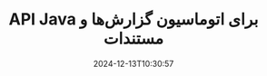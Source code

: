 ---
############################# Static ############################
layout: "landing"
date: 2024-12-13T10:30:57
draft: false

lang: fa
product: "Assembly"
product_tag: "assembly"
platform: "Java"
platform_tag: "java"

############################# Drop-down ############################
supported_platforms:
  items:
    # supported_platforms loop
    - title: ".NET"
      tag: "net"
    # supported_platforms loop
    - title: "Java"
      tag: "java"

############################# Head ############################
head_title: "کتابخانه Java برای ایجاد، اتوماسیون و گزارش‌دهی مستندات"
head_description: "کتابخانه Java برای اتوماسیون ایجاد مستندات و تولید گزارش. ایجاد PDF، Word، Excel، PPTX، HTML و مستندات ایمیلی با استفاده از الگوهای سفارشی."

############################# Header ############################
title: "API Java برای اتوماسیون گزارش‌ها و مستندات"
description: "تولید گزارش‌ها در Java با ادغام داده‌ها با الگوها را ساده کنید."
words:
  for: "برای"

actions:
  main: "دریافت آزمایشی از طریق NuGet"
  main_link: "https://releases.groupdocs.com/java/repo/com/groupdocs/groupdocs-assembly/"
  alt: "مجوزدهی"
  alt_link: "https://purchase.groupdocs.com/pricing/assembly/java/"
  title: "آماده شروع هستید؟"
  description: "امکانات GroupDocs.Assembly را به‌صورت رایگان امتحان کنید یا درخواست مجوز دهید."

release:
  title: "نسخه {0} منتشر شد"
  notes: "ببینید چه چیزی جدید است"
  downloads: "دانلودها"

code:
  title: "ایجاد نموداری در DOCX با Java"
  more: "نمونه‌های بیشتر"
  more_link: "https://github.com/groupdocs-assembly/GroupDocs.Assembly-for-Java/"
  install_title : "Maven XML"
  install: |
    <dependency>
      <groupId>com.groupdocs</groupId>
      <artifactId>groupdocs-assembly</artifactId>
      <version>{0}</version>
    </dependency>
  content: |
    ```java {style=abap}
    // مسیر به الگوی اصلی
    String template = "chart_template.docx";

    // داده‌های تولید بازدهی مدیران را از منبع بازیابی کنید
    DocumentTable data_table = 
        new DocumentTable("Managers.json", 1);

    // یک نمونه از DataSourceInfo با داده‌ها ایجاد کنید
    DataSourceInfo data 
        = new DataSourceInfo(data_table, "managers");

    // رنگ‌های نمودار را با استفاده از DataSourceInfo دیگر تنظیم کنید
    DataSourceInfo design = 
        new DataSourceInfo("red", "color");

    // الگو را با داده‌ها پر کنید و آن را در خروجی ذخیره کنید
    DocumentAssembler asm = new DocumentAssembler();
    asm.assembleDocument(template, "result.docx", data, design);
    ```

############################# Overview ############################
overview:
  enable: true
  title: "نگاهی به GroupDocs.Assembly"
  description: "کتابخانه Java طراحی‌شده برای ایجاد اتوماتیک مستندات و یکپارچگی داده بدون مشکل."
  features:
    # feature loop
    - title: "ادغام داده‌های تجاری در الگوها با Java"
      content: "به سادگی گزارش‌های حرفه‌ای با وارد کردن داده‌ها از JSON، XML یا منابع دیگر به الگوهای از پیش طراحی شده با استفاده از GroupDocs.Assembly for Java ایجاد کنید."

    # feature loop
    - title: "کار با اشیاء تعبیه‌شده"
      content: "به‌طور خودکار عناصر مانند جداول، نمودارها و دیاگرام‌ها را با استفاده از داده‌ها از منابع خارجی پر کنید."

    # feature loop
    - title: "سفارشی‌سازی پیشرفته"
      content: "GroupDocs.Assembly for Java امکانات انعطاف‌پذیری را مانند تولید بارکد، کشیدن داده‌های آنلاین از طریق URL و صادرات خروجی در فرمت‌های مختلف ارائه می‌دهد."

############################# Platforms ############################
platforms:
  enable: true
  title: "عدم وابستگی به پلتفرم"
  description: "GroupDocs.Assembly for Java به‌صورت بی‌دردسر با سیستم‌عامل‌ها، فریم‌ورک‌های توسعه و مدیران بسته‌های محبوب کار می‌کند."
  items:
    # platform loop
    - title: "Amazon"
      image: "amazon"
    # platform loop
    - title: "Docker"
      image: "docker"
    # platform loop
    - title: "Azure"
      image: "azure"
    # platform loop
    - title: "Eclipse"
      image: "eclipse"
    # platform loop
    - title: "IntelliJ"
      image: "intellij"
    # platform loop
    - title: "Windows"
      image: "windows"
    # platform loop
    - title: "Linux"
      image: "linux"
    # platform loop
    - title: "Maven"
      image: "maven"

############################# File formats ############################
formats:
  enable: true
  title: "فرمت‌های پشتیبانی شده"
  description: |
    GroupDocs.Assembly for Java از یک دامنه وسیع [فرمت‌های مستند](https://docs.groupdocs.com/assembly/java/supported-document-formats/) پشتیبانی می‌کند.
  groups:
    # group loop
    - color: "green"
      content: |
        ### فرمت‌های Microsoft Office
        * **Word:**  DOCX, DOC, DOCM, DOT, DOTX, DOTM, RTF, WordprocessingML
        * **Excel:** XLSX, XLS, XLSM, XLSB, XLTM, XLT, XLTM, XLTX, SpreadsheetML
        * **PowerPoint:** PPT, PPTX, PPTM, PPS, PPSX, PPSM, POTM, POTX
    # group loop
    - color: "blue"
      content: |
        ### تصاویر و سایر فرمت‌ها
        * **قابل حمل:** PDF
        * **تصاویر:** SVG, TIFF
        * **سایر فرمت‌های اداری:** ODT, OTT, OTS, ODS, ODP, OTP
      # group loop
    - color: "red"
      content: |
        ### سایر فرمت‌ها
        * **وب:** HTML, MHTML
        * **ایمیل‌ها:** EML, MSG, EMLX
        * **سایر:** EPUB, MD

############################# Features ############################
features:
  enable: true
  title: "قابلیت‌های کلیدی GroupDocs.Assembly"
  description: "ایجاد مستندات و گزارش‌های حرفه‌ای با مدیریت داده پیشرفته."

  items:
    # feature loop
    - icon: "preview"
      title: "عناصر داده بصری"
      content: "عناصر مانند نمودارها، جداول، تصاویر و لیست‌ها را به‌طور مستقیم در مستندات خود اضافه و فرمت کنید."

    # feature loop
    - icon: "manipulate"
      title: "تبدیل داده"
      content: "از فرمول‌ها، مرتب‌سازی و ابزارهای دیگر برای سازماندهی و ارائه مؤثر داده‌های خود استفاده کنید."

    # feature loop
    - icon: "two_pages"
      title: "پشتیبانی از فرمت‌های متعدد"
      content: "با سهولت کار با انواع فایل‌های معمول برای الگوها و فایل‌های خروجی."

    # feature loop
    - icon: "document_settings"
      title: "فرمت‌بندی الگوهای پیشرفته"
      content: "الگوها را با گزینه‌های تنظیم درست عددی، الفبایی و دیگر فرمت‌های پیشرفته سفارشی کنید."

    # feature loop
    - icon: "text"
      title: "تولید دینامیک بارکد"
      content: "به سرعت بارکدها را تولید کرده و در مستندات به آن‌ها اضافه کنید."

    # feature loop
    - icon: "add"
      title: "استایل بندی متنی انعطاف‌پذیر"
      content: "تبدیلات متنی از جمله حالت بزرگ، حالت کوچک، حالت عنوان یا سبک‌های دیگر را در الگوها اعمال کنید."

    # feature loop
    - icon: "manipulate"
      title: "وارد کردن محتوای خارجی"
      content: "به‌طور دینامیک محتوا را از فایل‌های خارجی هنگام ایجاد مستندات وارد کنید."

    # feature loop
    - icon: "convert"
      title: "صادرات در فرمت‌های مختلف"
      content: "مستندات نهایی را با استفاده از پسوندها یا تنظیمات مشخص شده در فرمت‌های مختلف ذخیره کنید."

    # feature loop
    - icon: "update"
      title: "مدیاهای دینامیک"
      content: "تصاویر یا محتوای دیگر را با استفاده از داده‌های کدگذاری شده با Base64 هنگام ایجاد مستندات وارد کنید."

############################# Code samples ############################
code_samples:
  enable: true
  title: "نمونه‌های کد"
  description: "نمونه کد برای وظایف رایج با GroupDocs.Assembly."
  items:
    # code sample loop
    - title: "ایجاد یک لیست شماره‌گذاری شده در Word"
      content: |
        یاد بگیرید چگونه [لیست‌های شماره‌گذاری شده](https://docs.groupdocs.com/assembly/java/bulleted-list-in-word-processing-document/) را به مستندات Word برای نمایندگی سازمان یافته داده اضافه کنید. این مثال نشان می‌دهد چگونه با استفاده از GroupDocs.Assembly یک لیست در Word تولید کنید.
        {{< landing/code title="ایجاد یک لیست شماره‌گذاری شده در Word">}}
        ```java {style=abap}
        // این الگو را در یک صفحه مستند وارد کنید:
        // شاخص‌های عملکرد مدیران
        // . <<foreach [in products]>><<[ProductName]>>
        // <</foreach>>

        // مسیر الگو را مشخص کنید
        String template = "Bulleted List Template.docx";

        // مسیر فایل خروجی را تنظیم کنید
        String result = "Result Report.docx"

        // داده‌های مدیران را از یک منبع JSON بازیابی کنید
        JsonDataSource dataSource = new JsonDataSource("Report data.json");
        DataSourceInfo data = new DataSourceInfo(dataSource, "managers")

        // گزارش را با داده‌های پر شده تولید کنید
        DocumentAssembler assembler = new DocumentAssembler();
        assembler.assembleDocument(template, result, data);
        ```
        {{< /landing/code >}}
    # code sample loop
    - title: "ایجاد نمودارهای دایره‌ای در PPTX"
      content: |
        از الگوها و XML برای افزودن [نمودارهای دایره‌ای](https://docs.groupdocs.com/assembly/java/pie-chart-in-presentation-document/) به ارائه‌های خود استفاده کنید. گزارش‌های خود را با گنجاندن نمودارهای دایره‌ای برای تجسم داده‌ها بیشتر جذاب کنید.
        {{< landing/code title="ایجاد نمودارهای دایره‌ای در PPTX">}}
        ```java {style=abap}   
        // الگوی عنوان نمودار را به ارائه اضافه کنید:
        // درآمد مشتریان <<foreach [in customers]>> 
        // <<x [CustomerName]>>

        // همچنین الگوی داده‌های نمودار را شامل کنید:
        // Total Order Price<<foreach [in customers]>> 
        // <<x [CustomerName]>>

        // مسیر الگوی نمودار را مشخص کنید
        String template = "Pie Chart Template.pptx";

        // مسیر فایل خروجی را تنظیم کنید
        String result = "Result Report.pptx"

        // داده‌های مشتریان را از یک منبع XML بازیابی کنید
        JsonDataSource dataSource = new JsonDataSource("Chart data.xml");
        DataSourceInfo data = new DataSourceInfo(dataSource, "customers")

        // نمودار را تولید کرده و نتیجه را ذخیره کنید
        DocumentAssembler assembler = new DocumentAssembler();
        assembler.assembleDocument(template, result, data);
        ```
        {{< /landing/code >}}

---